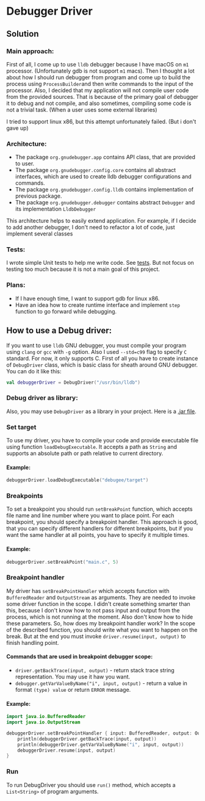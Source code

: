# Debugger Driver
## Solution
### Main approach:
First of all, I come up to use `lldb` debugger because I have macOS on `m1` processor. 
(Unfortunately gdb is not support `m1` macs).
Then I thought a lot about how I should run debugger from program and come up to build the process using 
`ProcessBuilder`and then write commands to the input of the processor.
Also, I decided that my application will not compile user code from the provided sources. 
That is because of the primary goal of debugger it to debug and not compile, and also sometimes, compiling
some code is not a trivial task. 
(When a user uses some external libraries)

I tried to support linux x86, but this attempt unfortunately failed. (But i don't gave up)
### Architecture:
- The package `org.gnudebugger.app` contains API class, that are provided to user.
- The package `org.gnudebugger.config.core` contains all abstract interfaces,
which are used to create lldb debugger configurations and commands.
- The package `org.gnudebugger.config.lldb` contains implementation of previous
package.
- The package `org.gnudebugger.debugger` contains abstract `Debugger` and its 
implementation `LldbDebugger`

This architecture helps to easily extend application. 
For example, if I decide to add another debugger, I don't need to refactor a lot of code, just implement several classes

### Tests:  
I wrote simple Unit tests to help me write code. 
See [tests](src/test/kotlin).
But not focus on testing too much
because it is not a main goal of this project.
### Plans:
- If I have enough time, I want to support gdb for linux x86.
- Have an idea how to create runtime interface and implement `step` function to go forward while debugging.

## How to use a Debug driver:
If you want to use `lldb` GNU debugger, you must compile your program using `clang` or `gcc` with `-g` option. Also I used `--std=c99` flag to specify `C` standard. 
For now, it only supports C. First of all you have to create instance of `DebugDriver` class, which is basic 
class for sheath around GNU debugger. You can do it like this: 
```kotlin
val debuggerDriver = DebugDriver("/usr/bin/lldb")
```
### Debug driver as library:
Also, you may use `DebugDriver` as a library in your project. 
Here is a [.jar file](/build/libs/GNU_Debugger_Driver.jar).

### Set target
To use my driver, you have to compile your code and provide executable file using function `loadDebugExecutable`.
It accepts a path as `String` and supports an absolute path or path relative to current directory.
#### Example:
```kotlin
debuggerDriver.loadDebugExecutable("debugee/target")
```
### Breakpoints
To set a breakpoint you should run `setBreakPoint` function, which accepts file name and line number where
you want to place point.
For each breakpoint, you should specify a breakpoint handler.
This approach is good, that you can specify different
handlers for different breakpoints, but if you want the same handler at all points, you have to specify it multiple 
times.
#### Example:
```kotlin
debuggerDriver.setBreakPoint("main.c", 5)
```
### Breakpoint handler
My driver has `setBreakPointHandler` which accepts function with `BufferedReader` and `OutputStream` as arguments.
They are needed to invoke some driver function in the scope. 
I didn't create something smarter than this, because I don't know how to not pass input and output from the process,
which is not running at the moment. Also don't know how to hide these parameters.
So, how does my breakpoint handler work? In the scope of the described function, you should write what you want to happen on
the break. But at the end you must invoke `driver.resume(input, output)` to finish handling point.

#### Commands that are used in breakpoint debugger scope:
- `driver.getBackTrace(input, output)` - return stack trace string representation. You may use it haw you want.
- `debugger.getVarValueByName("i", input, output)` - return a value in format `(type) value` or return 
`ERROR` message.
#### Example:

```kotlin
import java.io.BufferedReader
import java.io.OutputStream

debuggerDriver.setBreakPointHandler { input: BufferedReader, output: OutputStream ->
    println(debuggerDriver.getBackTrace(input, output))
    println(debuggerDriver.getVarValueByName("i", input, output))
    debuggerDriver.resume(input, output)
}
```
### Run
To run DebugDriver you should use `run()` method, which accepts a `List<String>` of program arguments.

